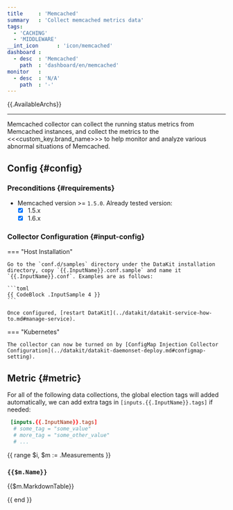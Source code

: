 ```yaml
---
title     : 'Memcached'
summary   : 'Collect memcached metrics data'
tags:
  - 'CACHING'
  - 'MIDDLEWARE'
__int_icon      : 'icon/memcached'
dashboard :
  - desc  : 'Memcached'
    path  : 'dashboard/en/memcached'
monitor   :
  - desc  : 'N/A'
    path  : '-' 
---
```



{{.AvailableArchs}}

---

Memcached collector can collect the running status metrics from Memcached instances, and collect the metrics to the <<<custom_key.brand_name>>> to help monitor and analyze various abnormal situations of Memcached.

## Config {#config}

### Preconditions {#requirements}

- Memcached version >= `1.5.0`. Already tested version:
    - [x] 1.5.x
    - [x] 1.6.x

### Collector Configuration {#input-config}

<!-- markdownlint-disable MD046 -->
=== "Host Installation"

    Go to the `conf.d/samples` directory under the DataKit installation directory, copy `{{.InputName}}.conf.sample` and name it `{{.InputName}}.conf`. Examples are as follows:
    
    ```toml
    {{ CodeBlock .InputSample 4 }}
    ```
    
    Once configured, [restart DataKit](../datakit/datakit-service-how-to.md#manage-service).

=== "Kubernetes"

    The collector can now be turned on by [ConfigMap Injection Collector Configuration](../datakit/datakit-daemonset-deploy.md#configmap-setting).
<!-- markdownlint-enable -->

## Metric {#metric}

For all of the following data collections, the global election tags will added automatically, we can add extra tags in `[inputs.{{.InputName}}.tags]` if needed:

``` toml
 [inputs.{{.InputName}}.tags]
  # some_tag = "some_value"
  # more_tag = "some_other_value"
  # ...
```

{{ range $i, $m := .Measurements }}

### `{{$m.Name}}`

{{$m.MarkdownTable}}

{{ end }}
